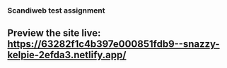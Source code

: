### Scandiweb test assignment

## Preview the site live: https://63282f1c4b397e000851fdb9--snazzy-kelpie-2efda3.netlify.app/
